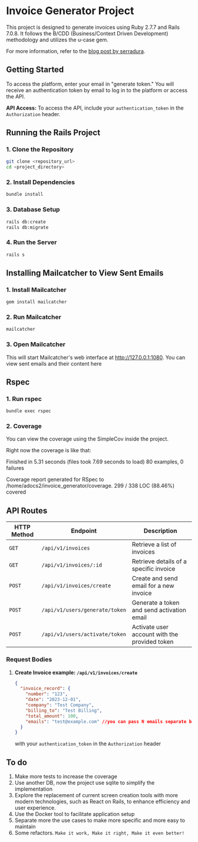 # Invoice Generator Project

This project is designed to generate invoices using Ruby 2.7.7 and Rails 7.0.8. It follows the B/CDD (Business/Context Driven Development) methodology and utilizes the u-case gem.

For more information, refer to the [blog post by serradura](https://serradura.github.io/pt-BR/blog/aprenda_bcdd_e_u-case/).

## Getting Started

To access the platform, enter your email in "generate token." You will receive an authentication token by email to log in to the platform or access the API.

**API Access:** To access the API, include your `authentication_token` in the `Authorization` header.

## Running the Rails Project

### 1. Clone the Repository
```bash
git clone <repository_url>
cd <project_directory>
```
### 2. Install Dependencies
```bash
bundle install
```
### 3. Database Setup
```bash
rails db:create
rails db:migrate
```
### 4. Run the Server
```bash
rails s
```

## Installing Mailcatcher to View Sent Emails

### 1. Install Mailcatcher
```bash
gem install mailcatcher
```
### 2. Run Mailcatcher
```bash
mailcatcher
```
### 3. Open Mailcatcher
This will start Mailcatcher's web interface at http://127.0.0.1:1080. You can view sent emails and their content here

## Rspec

### 1. Run rspec
```bash
bundle exec rspec
```

### 2. Coverage
You can view the coverage using the SimpleCov inside the project.

Right now the coverage is like that:

Finished in 5.31 seconds (files took 7.69 seconds to load)
80 examples, 0 failures

Coverage report generated for RSpec to /home/adocs2/invoice_generator/coverage. 299 / 338 LOC (88.46%) covered

## API Routes

| HTTP Method | Endpoint                                   | Description                                      |
|-------------|--------------------------------------------|--------------------------------------------------|
| `GET`       | `/api/v1/invoices`                         | Retrieve a list of invoices                      |
| `GET`       | `/api/v1/invoices/:id`                     | Retrieve details of a specific invoice           |
| `POST`      | `/api/v1/invoices/create`                  | Create and send email for a new invoice          |
| `POST`      | `/api/v1/users/generate/token`             | Generate a token and send activation email       |
| `POST`      | `/api/v1/users/activate/token`             | Activate user account with the provided token    |

### Request Bodies

1. **Create Invoice example: `/api/v1/invoices/create`**
   ```json
   {
     "invoice_record": {
       "number": "123",
       "date": "2023-12-01",
       "company": "Test Company",
       "billing_to": "Test Billing",
       "total_amount": 100,
       "emails": "test@example.com" //you can pass N emails separate by comma
     }
   }
   ```

   with your `authentication_token` in the `Authorization` header
## To do

1. Make more tests to increase the coverage
2. Use another DB, now the project use sqlite to simplify the implementation
3. Explore the replacement of current screen creation tools with more modern technologies, such as React on Rails, to enhance efficiency and user experience.
4. Use the Docker tool to facilitate application setup
5. Separate more the use cases to make more specific and more easy to maintain
6. Some refactors. `Make it work, Make it right, Make it even better!`